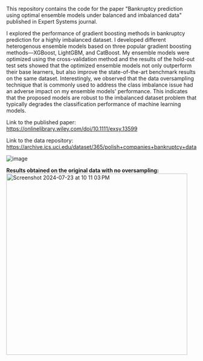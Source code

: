 
This repository contains the code for the paper "Bankruptcy prediction using optimal ensemble models under balanced and imbalanced data" published in Expert Systems journal.

I explored the performance of gradient boosting methods in bankruptcy prediction for a highly imbalanced dataset. I developed different heterogenous ensemble models based on three popular gradient boosting methods—XGBoost, LightGBM, and CatBoost. My ensemble models were optimized using the cross-validation method and the results of the hold-out test sets showed that the optimized ensemble models not only outperform their base learners, but also improve the state-of-the-art benchmark results on the same dataset. Interestingly, we observed that the data oversampling technique that is commonly used to address the class imbalance issue had an adverse impact on my ensemble models' performance. This indicates that the proposed models are robust to the imbalanced dataset problem that typically degrades the classification performance of machine learning models.

Link to the published paper: 
https://onlinelibrary.wiley.com/doi/10.1111/exsy.13599

Link to the data repository:
https://archive.ics.uci.edu/dataset/365/polish+companies+bankruptcy+data

![image](https://github.com/user-attachments/assets/70b51ba0-bbd8-4297-83e1-e03515839950)

**Results obtained on the original data with no oversampling:**
<img width="479" alt="Screenshot 2024-07-23 at 10 11 03 PM" src="https://github.com/user-attachments/assets/43ab0efb-fb32-4bea-9c11-4495303a3491">





